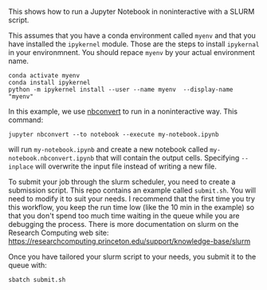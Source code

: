 This shows how to run a Jupyter Notebook in noninteractive with a SLURM
script.

This assumes that you have a conda environment called `myenv` and that
you have installed the `ipykernel` module. Those are the steps to
install `ipykernal` in your environmnent. You should repace `myenv` by
your actual environment name.

``` {.example}
conda activate myenv
conda install ipykernel
python -m ipykernel install --user --name myenv  --display-name "myenv"
```

In this example, we use
[nbconvert](https://nbconvert.readthedocs.io/en/latest/usage.html#convert-notebook)
to run in a noninteractive way. This command:

``` {.example}
jupyter nbconvert --to notebook --execute my-notebook.ipynb
```

will run `my-notebook.ipynb` and create a new notebook called
`my-notebook.nbconvert.ipynb` that will contain the output cells.
Specifying `--inplace` will overwrite the input file instead of writing
a new file.

To submit your job through the slurm scheduler, you need to create a
submission script. This repo contains an example called `submit.sh`. You
will need to modify it to suit your needs. I recommend that the first
time you try this workflow, you keep the run time low (like the 10 min
in the example) so that you don\'t spend too much time waiting in the
queue while you are debugging the process. There is more documentation
on slurm on the Research Computing web site:
<https://researchcomputing.princeton.edu/support/knowledge-base/slurm>

Once you have tailored your slurm script to your needs, you submit it to
the queue with:

``` {.example}
sbatch submit.sh
```

